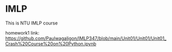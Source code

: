 # IMLP
This is NTU IMLP course  

homework1 link: https://github.com/Paulwagaligon/IMLP347/blob/main/Unit01/Unit01/Unit01_Crash%20Course%20on%20Python.ipynb